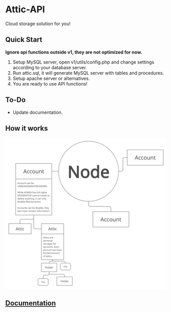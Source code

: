 # Attic-API
Cloud storage solution for you!

## Quick Start
**Ignore api functions outside v1, they are not optimized for now.**
1. Setup MySQL server, open v1/utils/config.php and change settings according to your database server.
2. Run attic.sql, it will generate MySQL server with tables and procedures.
3. Setup apache server or alternatives.
4. You are ready to use API functions!

## To-Do
* Update documentation.

## How it works
![Attic](attic.png)

## [Documentation](https://github.com/artak10t/Attic-API/wiki)
